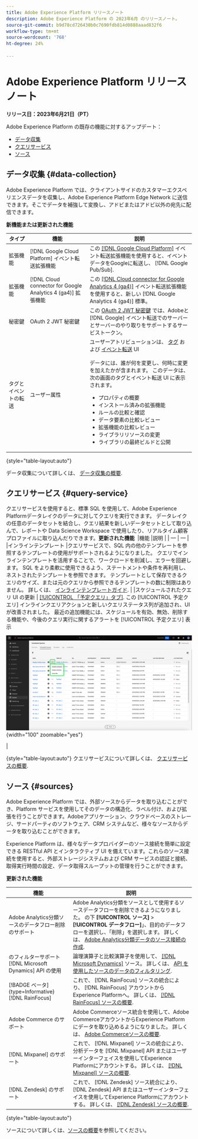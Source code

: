 ```yaml
---
title: Adobe Experience Platform リリースノート
description: Adobe Experience Platform の 2023年6月 のリリースノート。
source-git-commit: b9d78cd726430b0c7690fdb814d0888aaad832f6
workflow-type: tm+mt
source-wordcount: '768'
ht-degree: 24%

---
```


# Adobe Experience Platform リリースノート

**リリース日：2023年6月21日（PT）**

Adobe Experience Platform の既存の機能に対するアップデート：

- [データ収集](#data-collection)
- [クエリサービス](#query-service)
- [ソース](#sources)

## データ収集 {#data-collection}

Adobe Experience Platform では、クライアントサイドのカスタマーエクスペリエンスデータを収集し、Adobe Experience Platform Edge Network に送信できます。そこでデータを補強して変換し、アドビまたはアドビ以外の宛先に配信できます。

**新機能または更新された機能**

| タイプ | 機能 | 説明 |
| --- | --- | --- |
| 拡張機能 | [!DNL Google Cloud Platform] イベント転送拡張機能 | この [[!DNL Google Cloud Platform]](../../tags/extensions/server/google-cloud-platform/overview.md) イベント転送拡張機能を使用すると、イベントデータをGoogleに転送し、 [!DNL Google Pub/Sub]. |
| 拡張機能 | [!DNL Cloud connector for Google Analytics 4 (ga4)] 拡張機能 | この [[!DNL Cloud connector for Google Analytics 4 (ga4)]](https://partners.adobe.com/exchangeprogram/experiencecloud/exchange.details.109820.html) イベント転送拡張機能を使用すると、新しい [!DNL Google Analytics 4 (ga4)] 標準。 |
| 秘密鍵 | OAuth 2 JWT 秘密鍵 | この [OAuth 2 JWT 秘密鍵](../../tags/ui/event-forwarding/secrets.md) では、Adobeと [!DNL Google] イベント転送でのサーバーとサーバーのやり取りをサポートするサービストークン。 |
| タグとイベントの転送 | ユーザー属性 | ユーザーアトリビューションは、 [タグ](../../tags/home.md) および [イベント転送](../../tags/ui/event-forwarding/overview.md) UI<br><br>データには、誰が何を変更し、何時に変更を加えたかが含まれます。 このデータは、次の画面のタグとイベント転送 UI に表示されます。<br><ul><li> プロパティの概要</li><li> インストール済みの拡張機能</li><li>ルールの比較と確認</li><li>データ要素の比較レビュー</li><li>拡張機能の比較レビュー</li><li>ライブラリリソースの変更</li><li>ライブラリの最終ビルドと公開</li></ul> |

{style="table-layout:auto"}

データ収集について詳しくは、 [データ収集の概要](../../tags/home.md).

## クエリサービス {#query-service}

クエリサービスを使用すると、標準 SQL を使用して、Adobe Experience Platformデータレイクのデータに対してクエリを実行できます。 データレイクの任意のデータセットを結合し、クエリ結果を新しいデータセットとして取り込んで、レポートや Data Science Workspace で使用したり、リアルタイム顧客プロファイルに取り込んだりできます。&#x200B;
**更新された機能**
&#x200B; |機能 |説明 | | — | — | |インラインテ&#x200B;ンプレート |クエリサービスで、SQL 内の他のテンプレートを参照するテンプレートの使用がサポートされるようになりました。 クエリでインラインテンプレートを活用することで、ワークロードを削減し、エラーを回避します。 SQL をより柔軟に使用できるよう、ステートメントや条件を再利用し、ネストされたテンプレートを参照できます。 テンプレートとして保存できるクエリのサイズ、または元のクエリから参照できるテンプレートの数に制限はありません。 詳しくは、 [インラインテンプレートガイド](../../query-service/essential-concepts/inline-templates.md). | |スケジュールされたクエリ UI の更新 | [[!UICONTROL 「予定クエリ」タブ]](../../query-service/ui/monitor-queries.md#inline-actions). この [!UICONTROL 予定クエリ] インラインクエリアクションと新しいクエリステータス列が追加され、UI が改善されました。 最近の追加機能には、スケジュールを有効、無効、削除する機能や、今後のクエリ実行に関するアラートを [!UICONTROL 予定クエリ] 表示 <p>![インラインアクションで [!UICONTROL 予定クエリ] 表示](../../query-service/images/ui/monitor-queries/disable-inline.png "インラインアクションで [!UICONTROL 予定クエリ] 表示"){width="100" zoomable="yes"}</p> |

{style="table-layout:auto"}
ク&#x200B;エリサービスについて詳しくは、 [クエリサービスの概要](../../query-service/home.md).

## ソース {#sources}

Adobe Experience Platform では、外部ソースからデータを取り込むことができ、Platform サービスを使用してそのデータの構造化、ラベル付け、および拡張を行うことができます。Adobeアプリケーション、クラウドベースのストレージ、サードパーティのソフトウェア、CRM システムなど、様々なソースからデータを取り込むことができます。

Experience Platform は、様々なデータプロバイダーのソース接続を簡単に設定できる RESTful API とインタラクティブ UI を備えています。これらのソース接続を使用すると、外部ストレージシステムおよび CRM サービスの認証と接続、取得実行時間の設定、データ取得スループットの管理を行うことができます。

**更新された機能**

| 機能 | 説明 |
| --- | --- |
| Adobe Analytics分類ソースのデータフロー削除のサポート | Adobe Analytics分類をソースとして使用するソースデータフローを削除できるようになりました。 の下 **[!UICONTROL ソース]** > **[!UICONTROL データフロー]**」、目的のデータフローを選択し、「削除」を選択します。 詳しくは、 [Adobe Analytics分類データのソース接続の作成](../../sources/tutorials/ui/create/adobe-applications/classifications.md). |
| のフィルターサポート [!DNL Microsoft Dynamics] API の使用 | 論理演算子と比較演算子を使用して、 [[!DNL Microsoft Dynamics]](../../sources/connectors/crm/ms-dynamics.md) ソース。 詳しくは、 [API を使用したソースのデータのフィルタリング](../../sources/tutorials/api/filter.md). |
| [!BADGE ベータ]{type=Informative}[!DNL RainFocus] | これで、 [!DNL RainFocus] ソースの統合により、 [!DNL RainFocus] アカウントからExperience Platformへ。 詳しくは、 [[!DNL RainFocus] ソースの概要](../../sources/connectors/analytics/rainfocus.md). |
| Adobe Commerce のサポート | Adobe Commerceソース統合を使用して、Adobe CommerceアカウントからExperience Platformにデータを取り込めるようになりました。 詳しくは、 [Adobe Commerceソースの概要](../../sources/connectors/adobe-applications/commerce.md). |
| [!DNL Mixpanel] のサポート | これで、 [!DNL Mixpanel] ソースの統合により、分析データを [!DNL Mixpanel] API またはユーザーインターフェイスを使用してExperience Platformにアカウントする。 詳しくは、 [[!DNL Mixpanel] ソースの概要](../../sources/connectors/analytics/mixpanel.md). |
| [!DNL Zendesk] のサポート | これで、 [!DNL Zendesk] ソース統合により、 [!DNL Zendesk] API またはユーザーインターフェイスを使用してExperience Platformにアカウントする。 詳しくは、 [[!DNL Zendesk] ソースの概要](../../sources/connectors/customer-success/zendesk.md). |

{style="table-layout:auto"}

ソースについて詳しくは、[ソースの概要](../../sources/home.md)を参照してください。
